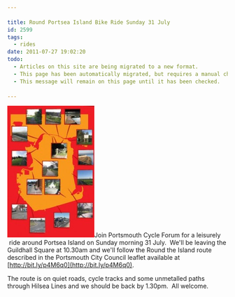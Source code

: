 ```yaml
---

title: Round Portsea Island Bike Ride Sunday 31 July
id: 2599
tags:
  - rides
date: 2011-07-27 19:02:20
todo:
  - Articles on this site are being migrated to a new format.
  - This page has been automatically migrated, but requires a manual check-&-tune to ensure the format and links all work as expected.
  - This message will remain on this page until it has been checked.

---
```


[![Round Portsea Island Ride montage](/public/assets/ROTIR-199x300.jpg "Round Portsea Island Ride montage")](/assets/ROTIR.jpg)Join Portsmouth Cycle Forum for a leisurely  ride around Portsea Island on Sunday morning 31 July.  We'll be leaving the Guildhall Square at 10.30am and we'll follow the Round the Island route described in the Portsmouth City Council leaflet available at [http://bit.ly/p4M6q0](http://bit.ly/p4M6q0).

The route is on quiet roads, cycle tracks and some unmetalled paths through Hilsea Lines and we should be back by 1.30pm.  All welcome.